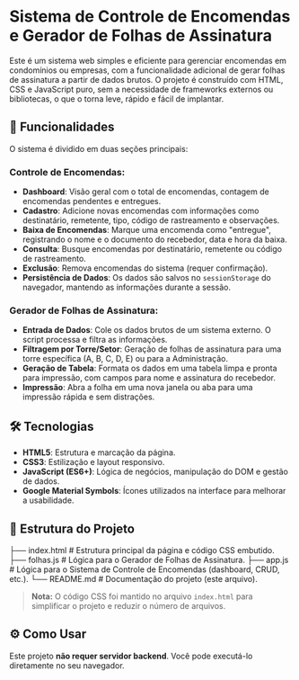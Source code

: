 # Sistema de Controle de Encomendas e Gerador de Folhas de Assinatura

Este é um sistema web simples e eficiente para gerenciar encomendas em condomínios ou empresas, com a funcionalidade adicional de gerar folhas de assinatura a partir de dados brutos. O projeto é construído com HTML, CSS e JavaScript puro, sem a necessidade de frameworks externos ou bibliotecas, o que o torna leve, rápido e fácil de implantar.

## 🚀 Funcionalidades

O sistema é dividido em duas seções principais:

### Controle de Encomendas:
- **Dashboard**: Visão geral com o total de encomendas, contagem de encomendas pendentes e entregues.
- **Cadastro**: Adicione novas encomendas com informações como destinatário, remetente, tipo, código de rastreamento e observações.
- **Baixa de Encomendas**: Marque uma encomenda como "entregue", registrando o nome e o documento do recebedor, data e hora da baixa.
- **Consulta**: Busque encomendas por destinatário, remetente ou código de rastreamento.
- **Exclusão**: Remova encomendas do sistema (requer confirmação).
- **Persistência de Dados**: Os dados são salvos no `sessionStorage` do navegador, mantendo as informações durante a sessão.

### Gerador de Folhas de Assinatura:
- **Entrada de Dados**: Cole os dados brutos de um sistema externo. O script processa e filtra as informações.
- **Filtragem por Torre/Setor**: Geração de folhas de assinatura para uma torre específica (A, B, C, D, E) ou para a Administração.
- **Geração de Tabela**: Formata os dados em uma tabela limpa e pronta para impressão, com campos para nome e assinatura do recebedor.
- **Impressão**: Abra a folha em uma nova janela ou aba para uma impressão rápida e sem distrações.

## 🛠️ Tecnologias

- **HTML5**: Estrutura e marcação da página.
- **CSS3**: Estilização e layout responsivo.
- **JavaScript (ES6+)**: Lógica de negócios, manipulação do DOM e gestão de dados.
- **Google Material Symbols**: Ícones utilizados na interface para melhorar a usabilidade.

## 📁 Estrutura do Projeto
├── index.html # Estrutura principal da página e código CSS embutido.
├── folhas.js # Lógica para o Gerador de Folhas de Assinatura.
├── app.js # Lógica para o Sistema de Controle de Encomendas (dashboard, CRUD, etc.).
└── README.md # Documentação do projeto (este arquivo).

> **Nota:** O código CSS foi mantido no arquivo `index.html` para simplificar o projeto e reduzir o número de arquivos.

## ⚙️ Como Usar

Este projeto **não requer servidor backend**. Você pode executá-lo diretamente no seu navegador.
